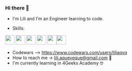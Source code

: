 ### Hi there 👋

- I'm Lili and I'm an Engineer learning to code.

- Skills:

<img src="https://upload.wikimedia.org/wikipedia/commons/thumb/1/18/C_Programming_Language.svg/926px-C_Programming_Language.svg.png" width="30">
<img src="https://github.com/liliaqvq/liliaqvq/assets/130264861/1a298578-1650-43bc-8272-e15b36dce00a" width="30">
<img src="https://github.com/liliaqvq/liliaqvq/assets/130264861/856e61d6-6b1e-4025-90e0-cb138aae644e" width="30">
<img src="https://github.com/liliaqvq/liliaqvq/assets/130264861/43cdd258-f4ae-43cf-8faf-8e6cfd857e57" width="30">
<img src="https://github.com/liliaqvq/liliaqvq/assets/130264861/404c9312-9acd-46b5-900c-24715d57099a" width="30"><img src="https://upload.wikimedia.org/wikipedia/commons/thumb/a/a7/React-icon.svg/1150px-React-icon.svg.png" width="30">




- Codewars --> https://www.codewars.com/users/liliaqvq
- How to reach me -> lili.aqueveque@gmail.com 📧
- I'm currently learning in 4Geeks Academy 🤓

<!--
**liliaqvq/liliaqvq** is a ✨ _special_ ✨ repository because its `README.md` (this file) appears on your GitHub profile.

Here are some ideas to get you started:

- 🔭 I’m currently working on ...
- 🌱 I’m currently learning ...
- 👯 I’m looking to collaborate on ...
- 🤔 I’m looking for help with ...
- 💬 Ask me about ...
- 📫 How to reach me: ...
- ⚡ Fun fact: ...
-->
